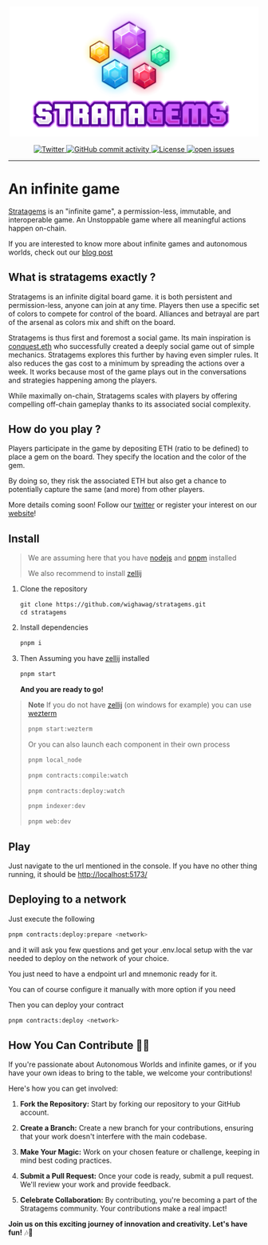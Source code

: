 <p align="center">
  <a href="https://stratagems.eth.limo">
    <img src="web/static/logo_and_title.png" alt="Stratagems Logo" width="500">
  </a>
</p>
<p align="center">
  <a href="https://twitter.com/stratagems_eth">
    <img alt="Twitter" src="https://img.shields.io/badge/Twitter-1DA1F2?logo=twitter&logoColor=white" />
  </a>
  <a href="https://github.com/wighawag/stratagems">
    <img alt="GitHub commit activity" src="https://img.shields.io/github/commit-activity/m/wighawag/stratagems">
  </a>
  <!-- <a href="https://github.com/wighawag/stratagems">
  <img alt="Build" src="https://github.com/wighawag/stratagems/actions/workflows/build.yml/badge.svg">
  </a> -->
  <a href="https://github.com/wighawag/stratagems/blob/main/LICENSE">
    <img alt="License" src="https://img.shields.io/github/license/wighawag/stratagems.svg">
  </a>
  <a href="https://github.com/wighawag/stratagems/issues">
    <img alt="open issues" src="https://isitmaintained.com/badge/open/wighawag/stratagems.svg">
  </a>
</p>

---

# An infinite game

[Stratagems](https://stratagems.eth.limo) is an "infinite game", a permission-less, immutable, and interoperable game. An Unstoppable game where all meaningful actions happen on-chain.

If you are interested to know more about infinite games and autonomous worlds, check out our [blog post](https://ronan.eth.limo/blog/infinite-games/)

## What is stratagems exactly ?

Stratagems is an infinite digital board game. it is both persistent and permission-less, anyone can join at any time. Players then use a specific set of colors to compete for control of the board. Alliances and betrayal are part of the arsenal as colors mix and shift on the board.

Stratagems is thus first and foremost a social game. Its main inspiration is [conquest.eth](https://conquest.game) who successfully created a deeply social game out of simple mechanics. Stratagems explores this further by having even simpler rules. It also reduces the gas cost to a minimum by spreading the actions over a week. It works because most of the game plays out in the conversations and strategies happening among the players.

While maximally on-chain, Stratagems scales with players by offering compelling off-chain gameplay thanks to its associated social complexity.

## How do you play ?

Players participate in the game by depositing ETH (ratio to be defined) to place a gem on the board. They specify the location and the color of the gem.

By doing so, they risk the associated ETH but also get a chance to potentially capture the same (and more) from other players.

More details coming soon! Follow our [twitter](https://twitter.com/stratagems_eth) or register your interest on our [website](https://stratagems.eth.limo)!

## Install

> We are assuming here that you have [nodejs](https://nodejs.org/en) and [pnpm](https://pnpm.io/) installed
>
> We also recommend to install [zellij](https://zellij.dev/)

1. Clone the repository

   ```
   git clone https://github.com/wighawag/stratagems.git
   cd stratagems
   ```

2. Install dependencies

   ```bash
   pnpm i
   ```

3. Then Assuming you have [zellij](https://zellij.dev/) installed

   ```bash
   pnpm start
   ```

   **And you are ready to go!**

> **Note** If you do not have [zellij](https://zellij.dev/) (on windows for example) you can use [wezterm](https://wezfurlong.org/wezterm/index.html)
>
> ```bash
> pnpm start:wezterm
> ```
>
> Or you can also launch each component in their own process
>
> ```bash
> pnpm local_node
> ```
>
> ```bash
> pnpm contracts:compile:watch
> ```
>
> ```bash
> pnpm contracts:deploy:watch
> ```
>
> ```bash
> pnpm indexer:dev
> ```
>
> ```bash
> pnpm web:dev
> ```

## Play

Just navigate to the url mentioned in the console. If you have no other thing running, it should be [http://localhost:5173/]()

## Deploying to a network

Just execute the following

```bash
pnpm contracts:deploy:prepare <network>
```

and it will ask you few questions and get your .env.local setup with the var needed to deploy on the network of your choice.

You just need to have a endpoint url and mnemonic ready for it.

You can of course configure it manually with more option if you need

Then you can deploy your contract

```bash
pnpm contracts:deploy <network>
```

## How You Can Contribute 🙌🎉

If you're passionate about Autonomous Worlds and infinite games, or if you have your own ideas to bring to the table, we welcome your contributions!

Here's how you can get involved:

1. **Fork the Repository:** Start by forking our repository to your GitHub account.

2. **Create a Branch:** Create a new branch for your contributions, ensuring that your work doesn't interfere with the main codebase.

3. **Make Your Magic:** Work on your chosen feature or challenge, keeping in mind best coding practices.

4. **Submit a Pull Request:** Once your code is ready, submit a pull request. We'll review your work and provide feedback.

5. **Celebrate Collaboration:** By contributing, you're becoming a part of the Stratagems community. Your contributions make a real impact!

**Join us on this exciting journey of innovation and creativity. Let's have fun!** 🎶🚀
